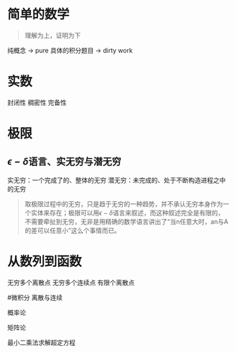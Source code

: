 # 简单的数学
> 理解为上，证明为下

纯概念 -> pure
具体的积分题目 -> dirty work

# 实数
封闭性 稠密性 完备性


# 极限

## $\epsilon-\delta$语言、实无穷与潜无穷
实无穷：一个完成了的、整体的无穷
潜无穷：未完成的、处于不断构造进程之中的无穷

> 取极限过程中的无穷，只是趋于无穷的一种趋势，并不承认无穷本身作为一个实体来存在；极限可以用$\epsilon-\delta$语言来叙述，而这种叙述完全是有限的，不需要牵扯到无穷，无非是用精确的数学语言讲出了“当n任意大时，an与A的差可以任意小”这么个事情而已。

# 从数列到函数

无穷多个离散点
无穷多个连续点
有限个离散点

#微积分
离散与连续

概率论

矩阵论




最小二乘法求解超定方程